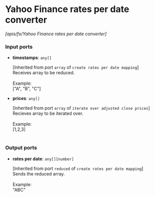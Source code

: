# Yahoo Finance rates per date converter

_[apis/fx/Yahoo Finance rates per date converter]_

### Input ports

* __timestamps__: ` any[] `

    [Inherited from port `array` of `create rates per date mapping`] <br>
    Receives array to be reduced.<br>
    <br>
    Example:<br>
    ["A", "B", "C"]<br>


* __prices__: ` any[] `

    [Inherited from port `array` of `iterate over adjusted close prices`] <br>
    Recieves array to be iterated over.<br>
    <br>
    Example:<br>
    [1,2,3]<br>
    <br>

### Output ports

* __rates per date__: ` any[][number] `

    [Inherited from port `reduced` of `create rates per date mapping`] <br>
    Sends the reduced array.<br>
    <br>
    Example:<br>
    "ABC"<br>

